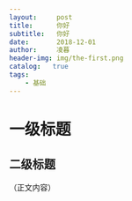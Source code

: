 ```yaml
---
layout:     post
title:      你好
subtitle:   你好
date:       2018-12-01
author:     凌暮
header-img: img/the-first.png
catalog:   true
tags:
    - 基础
---
```

# 一级标题
## 二级标题
（正文内容）
